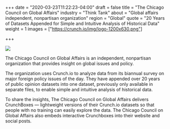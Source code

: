 +++
date = "2020-03-23T11:22:23-04:00"
draft = false
title = "The Chicago Council on Global Affairs"
industry = "Think Tank"
about = "Global affairs  independent, nonpartisan organization"
region = "Global"
quote = "20 Years of Datasets Appended for Simple and Intuitive Analysis of Historical Data"
weight = 1
images = ["https://crunch.io/img/logo-1200x630.png"]

+++

![](https://via.placeholder.com/450x350)

The Chicago Council on Global Affairs is an independent, nonpartisan organization that provides insight on global issues and policy.

The organization uses Crunch.io to analyze data from its biannual survey on major foreign policy issues of the day. They have appended over 20 years of public opinion datasets into one dataset, previously only available in separate files, to enable simple and intuitive analysis of historical data.

To share the insights, The Chicago Council on Global Affairs delivers CrunchBoxes — lightweight versions of their Crunch.io datasets so that people with no training can easily explore the data. The Chicago Council on Global Affairs also embeds interactive Crunchboxes into their website and social posts.
